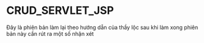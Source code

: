 ﻿# CRUD_SERVLET_JSP
Đây là phiên bản làm lại theo hướng dẫn của thầy lộc
sau khi làm xong phiên bản này cần rút ra một số nhận xét